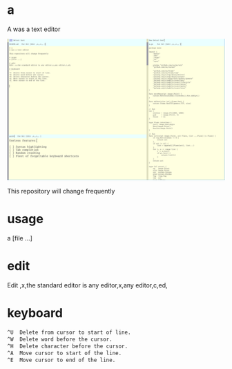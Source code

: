 # a
A was a text editor

![paint](a.png)

This repository will change frequently

# usage
a [file ...]

# edit
Edit ,x,the standard editor is any editor,x,any editor,c,ed,

# keyboard
```
^U  Delete from cursor to start of line.
^W  Delete word before the cursor.
^H  Delete character before the cursor.
^A  Move cursor to start of the line.
^E  Move cursor to end of the line.
```

